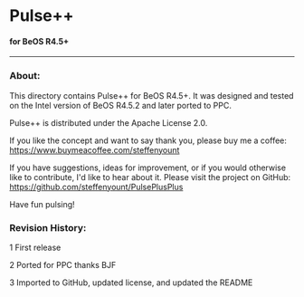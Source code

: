 # Pulse++
#### for BeOS R4.5+
***
### About:
This directory contains Pulse++ for BeOS R4.5+. It was designed and tested on the Intel version of BeOS R4.5.2 and later ported to PPC.

Pulse++ is distributed under the Apache License 2.0.

If you like the concept and want to say thank you, please buy me a coffee: https://www.buymeacoffee.com/steffenyount

If you have suggestions, ideas for improvement, or if you would otherwise like to contribute, I'd like to hear about it. Please visit the project on GitHub: https://github.com/steffenyount/PulsePlusPlus

Have fun pulsing!

### Revision History:
1 First release

2 Ported for PPC thanks BJF

3 Imported to GitHub, updated license, and updated the README
